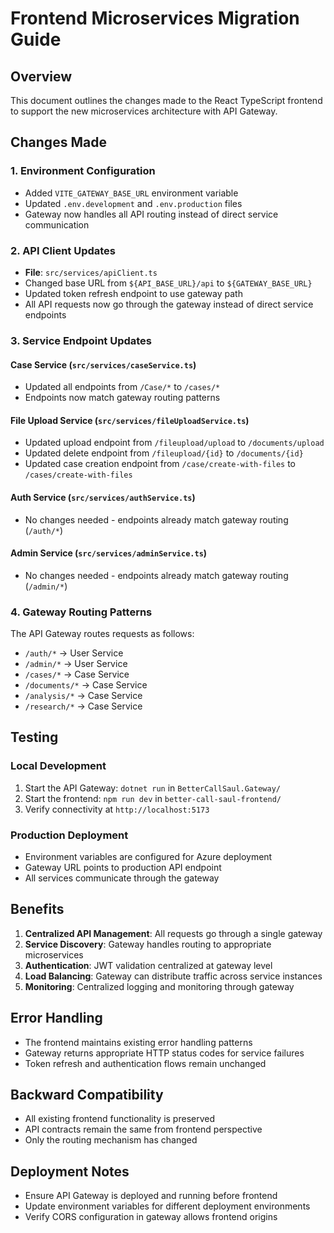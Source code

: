# Frontend Microservices Migration Guide

## Overview
This document outlines the changes made to the React TypeScript frontend to support the new microservices architecture with API Gateway.

## Changes Made

### 1. Environment Configuration
- Added `VITE_GATEWAY_BASE_URL` environment variable
- Updated `.env.development` and `.env.production` files
- Gateway now handles all API routing instead of direct service communication

### 2. API Client Updates
- **File**: `src/services/apiClient.ts`
- Changed base URL from `${API_BASE_URL}/api` to `${GATEWAY_BASE_URL}`
- Updated token refresh endpoint to use gateway path
- All API requests now go through the gateway instead of direct service endpoints

### 3. Service Endpoint Updates

#### Case Service (`src/services/caseService.ts`)
- Updated all endpoints from `/Case/*` to `/cases/*`
- Endpoints now match gateway routing patterns

#### File Upload Service (`src/services/fileUploadService.ts`)
- Updated upload endpoint from `/fileupload/upload` to `/documents/upload`
- Updated delete endpoint from `/fileupload/{id}` to `/documents/{id}`
- Updated case creation endpoint from `/case/create-with-files` to `/cases/create-with-files`

#### Auth Service (`src/services/authService.ts`)
- No changes needed - endpoints already match gateway routing (`/auth/*`)

#### Admin Service (`src/services/adminService.ts`)
- No changes needed - endpoints already match gateway routing (`/admin/*`)

### 4. Gateway Routing Patterns
The API Gateway routes requests as follows:
- `/auth/*` → User Service
- `/admin/*` → User Service  
- `/cases/*` → Case Service
- `/documents/*` → Case Service
- `/analysis/*` → Case Service
- `/research/*` → Case Service

## Testing

### Local Development
1. Start the API Gateway: `dotnet run` in `BetterCallSaul.Gateway/`
2. Start the frontend: `npm run dev` in `better-call-saul-frontend/`
3. Verify connectivity at `http://localhost:5173`

### Production Deployment
- Environment variables are configured for Azure deployment
- Gateway URL points to production API endpoint
- All services communicate through the gateway

## Benefits

1. **Centralized API Management**: All requests go through a single gateway
2. **Service Discovery**: Gateway handles routing to appropriate microservices
3. **Authentication**: JWT validation centralized at gateway level
4. **Load Balancing**: Gateway can distribute traffic across service instances
5. **Monitoring**: Centralized logging and monitoring through gateway

## Error Handling
- The frontend maintains existing error handling patterns
- Gateway returns appropriate HTTP status codes for service failures
- Token refresh and authentication flows remain unchanged

## Backward Compatibility
- All existing frontend functionality is preserved
- API contracts remain the same from frontend perspective
- Only the routing mechanism has changed

## Deployment Notes
- Ensure API Gateway is deployed and running before frontend
- Update environment variables for different deployment environments
- Verify CORS configuration in gateway allows frontend origins